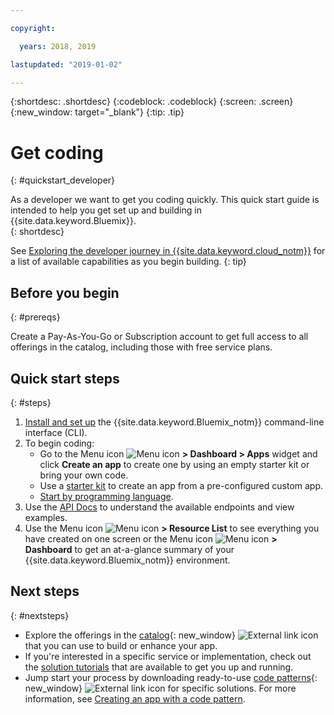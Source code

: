 ```yaml
---

copyright:

  years: 2018, 2019

lastupdated: "2019-01-02"

---
```


{:shortdesc: .shortdesc}
{:codeblock: .codeblock}
{:screen: .screen}
{:new_window: target="_blank"}
{:tip: .tip}

# Get coding 
{: #quickstart_developer}

As a developer we want to get you coding quickly. This quick start guide is intended to help you get set up and building in {{site.data.keyword.Bluemix}}.  
{: shortdesc}

See [Exploring the developer journey in {{site.data.keyword.cloud_notm}}](/docs/overview/dev-journey.html#dev-journey) for a list of available capabilities as you begin building.
{: tip}

## Before you begin
{: #prereqs}

Create a Pay-As-You-Go or Subscription account to get full access to all offerings in the catalog, including those with free service plans. 

## Quick start steps
{: #steps}
 
1. [Install and set up](/docs/home/tools) the {{site.data.keyword.Bluemix_notm}} command-line interface (CLI). 
2. To begin coding:
    * Go to the Menu icon ![Menu icon](../icons/icon_hamburger.svg) **> Dashboard > Apps** widget and click **Create an app** to create one by using an empty starter kit or bring your own code.
    * Use a [starter kit](/docs/apps/tutorials/tutorial_starter-kit.html) to create an app from a pre-configured custom app. 
    * [Start by programming language](/docs/home/build). 
3. Use the [API Docs](https://{DomainName}/apidocs) to understand the available endpoints and view examples.
4. Use the Menu icon ![Menu icon](../icons/icon_hamburger.svg) **> Resource List** to see everything you have created on one screen or the Menu icon ![Menu icon](../icons/icon_hamburger.svg) **> Dashboard** to get an at-a-glance summary of your {{site.data.keyword.Bluemix_notm}} environment.

## Next steps
{: #nextsteps}

* Explore the offerings in the [catalog](https://{DomainName}/catalog){: new_window} ![External link icon](../icons/launch-glyph.svg) that you can use to build or enhance your app.
* If you're interested in a specific service or implementation, check out the [solution tutorials](/docs/tutorials/index.html#tutorials) that are available to get you up and running.
* Jump start your process by downloading ready-to-use [code patterns](https://developer.ibm.com/patterns/){: new_window} ![External link icon](../icons/launch-glyph.svg "External link icon") for specific solutions. For more information, see [Creating an app with a code pattern](/docs/apps/tutorials/tutorial_code-pattern.html).




